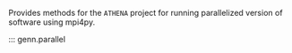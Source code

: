 Provides methods for the `ATHENA` project for running
parallelized version of software using mpi4py.

::: genn.parallel
